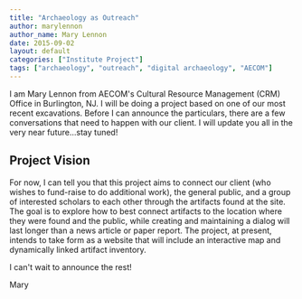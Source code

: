 ```yaml
---
title: "Archaeology as Outreach"
author: marylennon
author_name: Mary Lennon
date: 2015-09-02
layout: default
categories: ["Institute Project"]
tags: ["archaeology", "outreach", "digital archaeology", "AECOM"]
---
```


I am Mary Lennon from AECOM's Cultural Resource Management (CRM) Office in Burlington, NJ. I will be doing a project based on one of our most recent excavations. Before I can announce the particulars, there are a few conversations that need to happen with our client. I will update you all in the very near future…stay tuned!

## Project Vision

For now, I can tell you that this project aims to connect our client (who wishes to fund-raise to do additional work), the general public, and a group of interested scholars to each other through the artifacts found at the site. The goal is to explore how to best connect artifacts to the location where they were found and the public, while creating and maintaining a dialog will last longer than a news article or paper report. The project, at present, intends to take form as a website that will include an interactive map and dynamically linked artifact inventory.

I can't wait to announce the rest!

Mary
